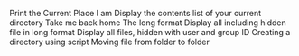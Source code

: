 Print the Current Place I am
Display the contents list of your current directory
Take me back home
The long format
Display all including hidden file in long format
Display all files, hidden with user and group ID
Creating a directory using script
Moving file from folder to folder
